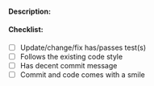 #### Description:
<!--- CLOSES #X -->
<!--- Describe your changes in detail, need be. -->
<!--- Why is this change required and/or what problem does it solve? -->
<!--- If there are breaking changes, please make a note of them. -->

#### Checklist:
<!--- All the checkboxes must be checked even if they do not pertain -->
- [ ] Update/change/fix has/passes test(s)
- [ ] Follows the existing code style
- [ ] Has decent commit message
- [ ] Commit and code comes with a smile
